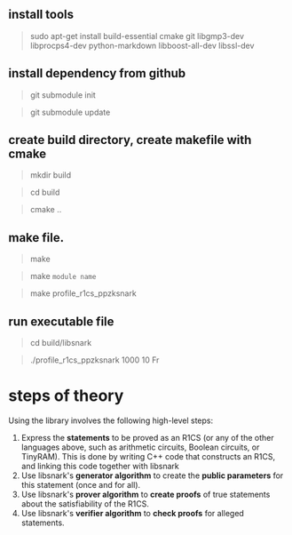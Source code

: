 ## install tools

> sudo apt-get install build-essential cmake git libgmp3-dev libprocps4-dev python-markdown libboost-all-dev libssl-dev

## install dependency from github

> git submodule init

> git submodule update

## create build directory, create makefile with cmake

> mkdir build

> cd build

> cmake ..

## make file.

> make

> make `module name`

> make profile_r1cs_ppzksnark


## run executable file

> cd build/libsnark

> ./profile_r1cs_ppzksnark 1000 10 Fr


# steps of theory
Using the library involves the following high-level steps:

1. Express the __statements__ to be proved as an R1CS (or any of the other languages above, such as arithmetic circuits, Boolean circuits, or TinyRAM). This is done by writing C++ code that constructs an R1CS, and linking this code together with libsnark
2. Use libsnark's __generator algorithm__ to create the __public parameters__ for this statement (once and for all).
3. Use libsnark's __prover algorithm__ to __create proofs__ of true statements about the satisfiability of the R1CS.
4. Use libsnark's __verifier algorithm__ to __check proofs__ for alleged statements.
